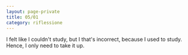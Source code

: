 ```yaml
--- 
layout: page-private
title: 05/01
category: riflessione
---
```


I felt like I couldn't study, but I that's incorrect, because I used to study.
Hence, I only need to take it up.
